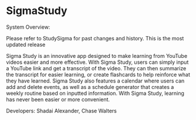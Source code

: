 # SigmaStudy

System Overview:

Please refer to StudySigma for past changes and history. 
This is the most updated release 

Sigma Study is an innovative app designed to make learning from 
YouTube videos easier and more effective. With Sigma Study, users can simply 
input a YouTube link and get a transcript of the video. They can then summarize 
the transcript for easier learning, or create flashcards to help reinforce what
they have learned. Sigma Study also features a calendar where users can add and 
delete events, as well as a schedule generator that creates a weekly routine based 
on inputted information. With Sigma Study, learning has never been easier or more convenient.

Developers: Shadai Alexander, Chase Walters
